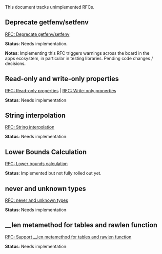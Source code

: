 This document tracks unimplemented RFCs.

## Deprecate getfenv/setfenv

[RFC: Deprecate getfenv/setfenv](https://github.com/Roblox/luau/blob/master/rfcs/deprecate-getfenv-setfenv.md)

**Status**: Needs implementation.

**Notes**: Implementing this RFC triggers warnings across the board in the apps ecosystem, in particular in testing libraries. Pending code changes / decisions.

## Read-only and write-only properties

[RFC: Read-only properties](https://github.com/Roblox/luau/blob/master/rfcs/property-readonly.md) |
[RFC: Write-only properties](https://github.com/Roblox/luau/blob/master/rfcs/property-writeonly.md)

**Status**: Needs implementation

## String interpolation

[RFC: String interpolation](https://github.com/Roblox/luau/blob/master/rfcs/syntax-string-interpolation.md)

**Status**: Needs implementation

## Lower Bounds Calculation

[RFC: Lower bounds calculation](https://github.com/Roblox/luau/blob/master/rfcs/lower-bounds-calculation.md)

**Status**: Implemented but not fully rolled out yet.

## never and unknown types

[RFC: never and unknown types](https://github.com/Roblox/luau/blob/master/rfcs/never-and-unknown-types.md)

**Status**: Needs implementation

## __len metamethod for tables and rawlen function

[RFC: Support __len metamethod for tables and rawlen function](https://github.com/Roblox/luau/blob/master/rfcs/len-metamethod-rawlen.md)

**Status**: Needs implementation
